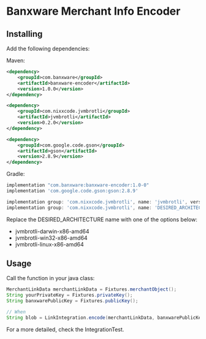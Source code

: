 # Banxware Merchant Info Encoder

## Installing

Add the following dependencies:

Maven: 
```xml
<dependency>
    <groupId>com.banxware</groupId>
    <artifactId>banxware-encoder</artifactId>
    <version>1.0.0</version>
</dependency>

<dependency>
    <groupId>com.nixxcode.jvmbrotli</groupId>
    <artifactId>jvmbrotli</artifactId>
    <version>0.2.0</version>
</dependency>

<dependency>
    <groupId>com.google.code.gson</groupId>
    <artifactId>gson</artifactId>
    <version>2.8.9</version>
</dependency>
```

Gradle:
```groovy
implementation "com.banxware:banxware-encoder:1.0-0"
implementation 'com.google.code.gson:gson:2.8.9'

implementation group: 'com.nixxcode.jvmbrotli', name: 'jvmbrotli', version: '0.2.0'
implementation group: 'com.nixxcode.jvmbrotli', name: 'DESIRED_ARCHITECTURE', version: '0.2.0'
```

Replace the DESIRED_ARCHITECTURE name with one of the options below:

* jvmbrotli-darwin-x86-amd64
* jvmbrotli-win32-x86-amd64 
* jvmbrotli-linux-x86-amd64 

## Usage

Call the function in your java class:

```java
MerchantLinkData merchantLinkData = Fixtures.merchantObject();
String yourPrivateKey = Fixtures.privateKey();
String banxwarePublicKey = Fixtures.publicKey();

// When
String blob = LinkIntegration.encode(merchantLinkData, banxwarePublicKey, yourPrivateKey);
```

For a more detailed, check the IntegrationTest.

